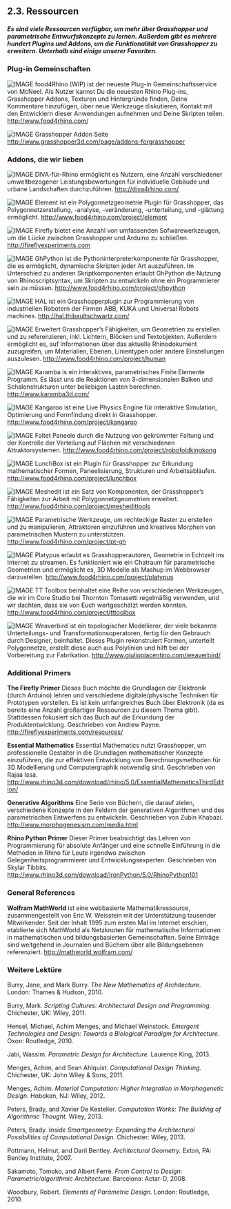 ## 2.3. Ressourcen

##### Es sind viele Ressourcen verfügbar, um mehr über Grasshopper und parametrische Entwurfskonzepte zu lernen. Außerdem gibt es mehrere hundert Plugins und Addons, um die Funktionalität von Grasshopper zu erweitern. Unterhalb sind einige unserer Favoriten.

### Plug-in Gemeinschaften
<style>
.page-inner h3{clear:both}
.page-inner p{clear:both}
.page-inner img {float:left;padding:15px;}

</style>

![IMAGE](images/rhino.png)
food4Rhino (WIP) ist der neueste Plug-in Gemeinschaftsservice von McNeel. Als Nutzer kannst Du die neuesten Rhino Plug-ins, Grasshopper Addons, Texturen und Hintergründe finden, Deine Kommentare hinzufügen, über neue Werkzeuge diskutieren, Kontakt mit den Entwicklern dieser Anwendungen aufnehmen und Deine Skripten teilen.
http://www.food4rhino.com/

![IMAGE](images/grasshopper.png)
Grasshopper Addon Seite
http://www.grasshopper3d.com/page/addons-forgrasshopper
<br>
### Addons, die wir lieben

![IMAGE](images/diva.png)
DIVA-für-Rhino ermöglicht es Nutzern, eine Anzahl verschiedener umweltbezogener Leistungsbewertungen für individuelle Gebäude und urbane Landschaften durchzuführen.
http://diva4rhino.com/

![IMAGE](images/elementlogo.png)
Element ist ein Polygonnetzgeometrie Plugin für Grasshopper, das Polygonnetzerstellung, -analyse, -veränderung, -unterteilung, und -glättung ermöglicht.
http://www.food4rhino.com/project/element

![IMAGE](images/firefly.png)
Firefly bietet eine Anzahl von umfassenden Sofwarewerkzeugen, um die Lücke zwischen Grasshopper und Arduino zu schließen.
http://fireflyexperiments.com

![IMAGE](images/python.png)
GhPython ist die Pythoninterpreterkomponente für Grasshopper, die es ermöglicht, dynamische Skripten jeder Art auszuführen. Im Unterschied zu anderen Skriptkomponenten erlaubt GhPython die Nutzung von Rhinoscriptsyntax, um Skripten zu entwickeln ohne ein Programmierer sein zu müssen.
http://www.food4rhino.com/project/ghpython

![IMAGE](images/hal.png)
HAL ist ein Grasshopperplugin zur Programmierung von industriellen Robotern der Firmen ABB, KUKA und Universal Robots machines.
http://hal.thibaultschwartz.com/

![IMAGE](images/human.png)
Erweitert Grasshopper’s Fähigkeiten, um Geometrien zu erstellen und zu referenzieren, inkl. Lichtern, Blöcken und Textobjekten. Außerdem ermöglicht es, auf Informationen über das aktuelle Rhinodokument zuzugreifen, um Materialien, Ebenen, Linientypen oder andere Einstellungen auszulesen.
http://www.food4rhino.com/project/human

![IMAGE](images/karamba.png)
Karamba is ein interaktives, parametrisches Finite Elemente Programm. Es lässt uns die Reaktionen von 3-dimensionalen Balken und Schalenstrukturen unter beliebigen Lasten berechnen.
http://www.karamba3d.com/

![IMAGE](images/kangaroo.png)
Kangaroo ist eine Live Physics Engine für interaktive Simulation, Optimierung und Formfindung direkt in Grasshopper.
http://www.food4rhino.com/project/kangaroo

![IMAGE](images/kingkong.png)
Faltet Paneele durch die Nutzung von gekrümmter Faltung und der Kontrolle der Verteilung auf Flächen mit verschiedenen Attraktorsystemen.
http://www.food4rhino.com/project/robofoldkingkong

![IMAGE](images/lunchbox.png)
LunchBox ist ein Plugin für Grasshopper zur Erkundung mathematischer Formen, Paneelisierung, Strukturen und Arbeitsabläufen.
http://www.food4rhino.com/project/lunchbox

![IMAGE](images/meshedit.png)
Meshedit ist ein Satz von Komponenten, der Grasshopper’s Fähigkeiten zur Arbeit mit Polygonnetzgeometrien erweitert.
http://www.food4rhino.com/project/meshedittools

![IMAGE](images/parametric-tools.png)
Parametrische Werkzeuge, um rechteckige Raster zu erstellen und zu manipulieren, Attraktoren einzuführen und kreatives Morphen von parametrischen Mustern zu unterstützen.
http://www.food4rhino.com/project/pt-gh

![IMAGE](images/platypus.png)
Platypus erlaubt es Grasshopperautoren, Geometrie in Echtzeit ins Internet zu streamen. Es funktioniert wie ein Chatraum für parametrische Geometrien und ermöglicht es, 3D Modelle als Mashup im Webbrowser darzustellen.
http://www.food4rhino.com/project/platypus

![IMAGE](images/tt-toolbox.png)
TT Toolbox beinhaltet eine Reihe von verschiedenen Werkzeugen, die wir im Core Studio bei Thornton Tomasetti regelmäßig verwenden, und wir dachten, dass sie von Euch wertgeschätzt werden könnten.
http://www.food4rhino.com/project/tttoolbox

![IMAGE](images/weaverbird.png)
Weaverbird ist ein topologischer Modellierer, der viele bekannte Unterteilungs- und Transformationsoperatoren, fertig für den Gebrauch durch Designer, beinhaltet. Dieses Plugin rekonstruiert Formen, unterteilt Polygonnetze, erstellt diese auch aus Polylinien und hilft bei der Vorbereitung zur Fabrikation.
http://www.giuliopiacentino.com/weaverbird/



### Additional Primers
**The Firefly Primer**
Dieses Buch möchte die Grundlagen der Elektronik (durch Arduino) lehren und verschiedene digitale/physische Techniken für Prototypen vorstellen. Es ist kein umfangreiches Buch über Elektronik (da es bereits eine Anzahl großartiger Ressourcen zu diesem Thema gibt). Stattdessen fokusiert sich das Buch auf die Erkundung der Produktentwicklung. Geschrieben von Andrew Payne.
http://fireflyexperiments.com/resources/

**Essential Mathematics**
Essential Mathematics nutzt Grasshopper, um professionelle Gestalter in die Grundlagen mathematischer Konzepte einzuführen, die zur effektiven Entwicklung von Berechnungsmethoden für 3D Modellierung und Computergraphik notwendig sind. Geschrieben von Rajaa Issa.
http://www.rhino3d.com/download/rhino/5.0/EssentialMathematicsThirdEdition/

**Generative Algorithms**
Eine Serie von Büchern, die darauf zielen, verschiedene Konzepte in den Feldern der generativen Algorithmen und des parametrischen Entwerfens zu entwickeln. Geschrieben von Zubin Khabazi.
http://www.morphogenesism.com/media.html

**Rhino Python Primer**
Dieser Primer beabsichtigt das Lehren von Programmierung für absolute Anfänger und eine schnelle Einführung in die Methoden in Rhino für Leute irgendwo zwischen Gelegenheitsprogrammierer und Entwicklungsexperten. Geschrieben von Skylar Tibbits.
http://www.rhino3d.com/download/IronPython/5.0/RhinoPython101

### General References
**Wolfram MathWorld** ist eine webbasierte Mathematikressource, zusammengestellt von Eric W. Weisstein mit der Unterstützung tausender Mitwirkender. Seit der Inhalt 1995 zum ersten Mal im Internet erschien, etablierte sich MathWorld als Netzknoten für mathematische Informationen in mathematischen und bildungsbasierten Gemeinschaften. Seine Einträge sind weitgehend in Journalen und Büchern über alle Bildungsebenen referenziert. 
http://mathworld.wolfram.com/

### Weitere Lektüre
Burry, Jane, and Mark Burry. *The New Mathematics of Architecture.* London: Thames & Hudson, 2010.

Burry, Mark. *Scripting Cultures: Architectural Design and Programming.* Chichester, UK: Wiley, 2011.

Hensel, Michael, Achim Menges, and Michael Weinstock. *Emergent Technologies and Design: Towards a Biological Paradigm for Architecture.* Oxon: Routledge, 2010.

Jabi, Wassim. *Parametric Design for Architecture.* Laurence King, 2013.

Menges, Achim, and Sean Ahlquist. *Computational Design Thinking.* Chichester, UK: John Wiley & Sons, 2011.

Menges, Achim. *Material Computation: Higher Integration in Morphogenetic Design.* Hoboken, NJ: Wiley, 2012.

Peters, Brady, and Xavier De Kestelier. *Computation Works: The Building of Algorithmic Thought.* Wiley, 2013.

Peters, Brady. *Inside Smartgeometry: Expanding the Architectural Possibilities of Computational Design.* Chichester: Wiley, 2013.

Pottmann, Helmut, and Daril Bentley. *Architectural Geometry.* Exton, PA: Bentley Institute, 2007.

Sakamoto, Tomoko, and Albert Ferré. *From Control to Design: Parametric/algorithmic Architecture.* Barcelona: Actar-D, 2008.

Woodbury, Robert. *Elements of Parametric Design.* London: Routledge, 2010.

